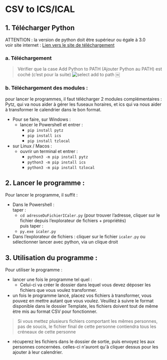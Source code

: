 # CSV to ICS/ICAL
## 1. Télécharger Python 
ATTENTION : la version de python doit être supérieur ou égale à 3.0  
 voir site internet : [Lien vers le site de téléchargement](https://www.python.org/downloads/windows/ "Python pour Windows")
  
    
     
### a. Téléchargement 
> Vérifier que la case Add Python to PATH  (Ajouter Python au PATH) est coché (c’est pour la suite)
![select add to path](https://datatofish.com/wp-content/uploads/2018/10/0001_add_Python_to_Path.png)
  	￼
  
### b. Téléchargement des modules :
pour lancer le programmes, il faut télécharger 2 modules complémentaires :   Pytz, qui va nous aider à gérer les fuseaux horaires, et ics qui va nous aider à transformer le calendrier dans le bon format.  
* Pour se faire, sur Windows : 
	- lancer le Powershell et entrer :
		* `pip install pytz`
		* `pip install ics`
		* `pip install tzlocal`
* sur Linux / Macos : 
	- ouvrir un terminal et entrer :
		* `python3 -m pip install pytz`
		* `python3 -m pip install ics`
		* `python3 -m pip install tzlocal`
 
   
## 2. Lancer le programme :
Pour lancer le programme, il suffit : 
* Dans le Powershell :   
taper : 
	* `cd adresseDuFichierICaler.py` (pour trouver l’adresse, cliquer sur le fichier depuis l’explorateur de fichiers + propriétés)   
puis taper :
	* `py.exe icaler.py`
* Dans l’explorateur de fichiers :
	cliquer sur le fichier `icaler.py` ou sélectionner lancer avec python, via un clique droit
	
## 3. Utilisation du programme : 
Pour utiliser le programme : 
* lancer une fois le programme tel quel :
	* Celui-ci va créer le dossier dans lequel vous devez déposer les fichiers que vous voulez transformer.
* un fois le programme lancé, placez vos fichiers à transformer, vous pouvez en mettre autant que vous voulez. Veuillez à suivre le format disponible dans le dossier Template, les fichiers doivent tout de même ètre mis au format CSV pour fonctionner.  
> Si vous mettez plusieurs fichiers comportant les mêmes personnes, pas de soucis, le fichier final de cette personne contiendra tous les créneaux de cette personne 
* récuperez les fichiers dans le dossier de sortie, puis envoyez les aux personnes concernées. celles-ci n'auront qu'à cliquer dessus pour les ajouter à leur calendrier.


